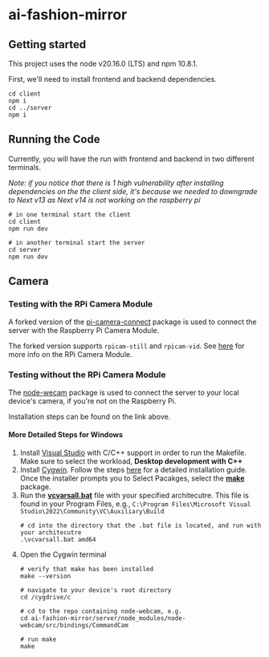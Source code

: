 # ai-fashion-mirror

## Getting started
This project uses the node v20.16.0 (LTS) and npm 10.8.1.

First, we'll need to install frontend and backend dependencies.

```shell
cd client
npm i
cd ../server
npm i
```

## Running the Code
Currently, you will have the run with frontend and backend in two different terminals.

*Note: if you notice that there is 1 high vulnerability after installing dependencies on the the client side, it's because we needed to downgrade to Next v13 as Next v14 is not working on the raspberry pi*

```shell
# in one terminal start the client
cd client
npm run dev
```

```shell
# in another terminal start the server
cd server
npm run dev
```

## Camera

### Testing with the RPi Camera Module
A forked version of the [pi-camera-connect](https://www.npmjs.com/package/pi-camera-connect) package is used to connect the server with the Raspberry Pi Camera Module.

The forked version supports `rpicam-still` and `rpicam-vid`. See [here](https://projects.raspberrypi.org/en/projects/getting-started-with-picamera/3) for more info on the RPi Camera Module.


### Testing without the RPi Camera Module
The [node-wecam](https://www.npmjs.com/package/node-webcam) package is used to connect the server to your local device's camera, if you're not on the Raspberry Pi.

Installation steps can be found on the link above.

#### More Detailed Steps for Windows
1. Install [Visual Studio](https://learn.microsoft.com/en-us/cpp/build/vscpp-step-0-installation?view=msvc-170) with C/C++ support in order to run the Makefile. Make sure to select the workload, **Desktop development with C++**
2. Install [Cygwin](https://cygwin.com/install.html). Follow the steps [here](https://github.com/lakelse/videos/tree/90d2e365e07b365795852fcd679eb93be5d8b6f7/01-install-cygwin-on-windows-youtube) for a detailed installation guide. Once the installer prompts you to Select Pacakges, select the [**make**](https://earthly.dev/blog/makefiles-on-windows/#:~:text=make%20%2Dv.-,Cygwin,-Historically%2C%20one%20of) package.
3. Run the [**vcvarsall.bat**](https://learn.microsoft.com/en-us/cpp/build/building-on-the-command-line?view=msvc-170) file with your specified architecutre. This file is found in your Program Files, e.g., `C:\Program Files\Microsoft Visual Studio\2022\Community\VC\Auxiliary\Build`
    ```shell
    # cd into the directory that the .bat file is located, and run with your architecutre
    .\vcvarsall.bat amd64
    ```
4. Open the Cygwin terminal
    ```shell
    # verify that make has been installed
    make --version

    # navigate to your device's root directory
    cd /cygdrive/c

    # cd to the repo containing node-webcam, e.g.
    cd ai-fashion-mirror/server/node_modules/node-webcam/src/bindings/CommandCam

    # run make
    make
    ```
